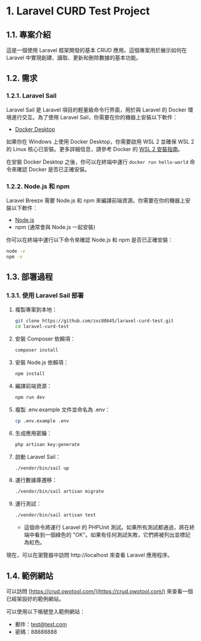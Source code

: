 # 1. Laravel CURD Test Project

## 1.1. 專案介紹

這是一個使用 Laravel 框架開發的基本 CRUD 應用。這個專案用於展示如何在 Laravel 中實現創建、讀取、更新和刪除數據的基本功能。

## 1.2. 需求

### 1.2.1. Laravel Sail

Laravel Sail 是 Laravel 項目的輕量級命令行界面，用於與 Laravel 的 Docker 環境進行交互。為了使用 Laravel Sail，你需要在你的機器上安裝以下軟件：

- [Docker Desktop](https://www.docker.com/products/docker-desktop)

如果你在 Windows 上使用 Docker Desktop，你需要啟用 WSL 2 並確保 WSL 2 的 Linux 核心已安裝。更多詳細信息，請參考 Docker 的 [WSL 2 安裝指南](https://docs.docker.com/docker-for-windows/wsl/)。

在安裝 Docker Desktop 之後，你可以在終端中運行 `docker run hello-world` 命令來確認 Docker 是否已正確安裝。

### 1.2.2. Node.js 和 npm

Laravel Breeze 需要 Node.js 和 npm 來編譯前端資源。你需要在你的機器上安裝以下軟件：

- [Node.js](https://nodejs.org/en/download/)
- npm (通常會與 Node.js 一起安裝)

你可以在終端中運行以下命令來確認 Node.js 和 npm 是否已正確安裝：

```bash
node -v
npm -v
```

## 1.3. 部署過程

### 1.3.1. 使用 Laravel Sail 部署

1. 複製專案到本地：
   ```bash
   git clone https://github.com/zxc88645/laravel-curd-test.git
   cd laravel-curd-test
   ```
2. 安裝 Composer 依賴項：
    ```bash
    composer install
    ```
3. 安裝 Node.js 依賴項：
    ```bash
    npm install
    ```
4. 編譯前端資源：
    ```bash
    npm run dev
    ```
5. 複製 .env.example 文件並命名為 .env：
    ```bash
    cp .env.example .env
    ```
6. 生成應用密鑰：
    ```bash
    php artisan key:generate
    ```
7. 啟動 Laravel Sail：
    ```bash
    ./vendor/bin/sail up
    ```
8. 運行數據庫遷移：
    ```bash
    ./vendor/bin/sail artisan migrate
    ```
9. 運行測試：
    ```bash
    ./vendor/bin/sail artisan test
    ```
    - 這個命令將運行 Laravel 的 PHPUnit 測試。如果所有測試都通過，將在終端中看到一個綠色的 "OK"。如果有任何測試失敗，它們將被列出並標記為紅色。


現在，可以在瀏覽器中訪問 http://localhost 來查看 Laravel 應用程序。

## 1.4. 範例網站

可以訪問 [https://crud.owotool.com/](https://crud.owotool.com/) 來查看一個已經架設好的範例網站。

可以使用以下帳號登入範例網站：

- 郵件：test@test.com
- 密碼：88888888